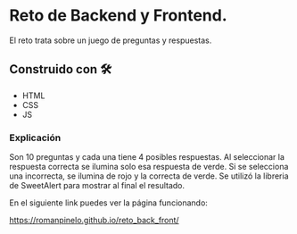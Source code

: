 # Reto de Backend y Frontend.

El reto trata sobre un juego de preguntas y respuestas.


## Construido con 🛠️

* HTML
* CSS
* JS


### Explicación

Son 10 preguntas y cada una tiene 4 posibles respuestas. Al seleccionar la respuesta correcta se ilumina solo esa respuesta de verde. Si se selecciona una incorrecta, se ilumina de rojo y la correcta de verde.
Se utilizó la libreria de SweetAlert para mostrar al final el resultado.


En el siguiente link puedes ver la página funcionando: 

https://romanpinelo.github.io/reto_back_front/